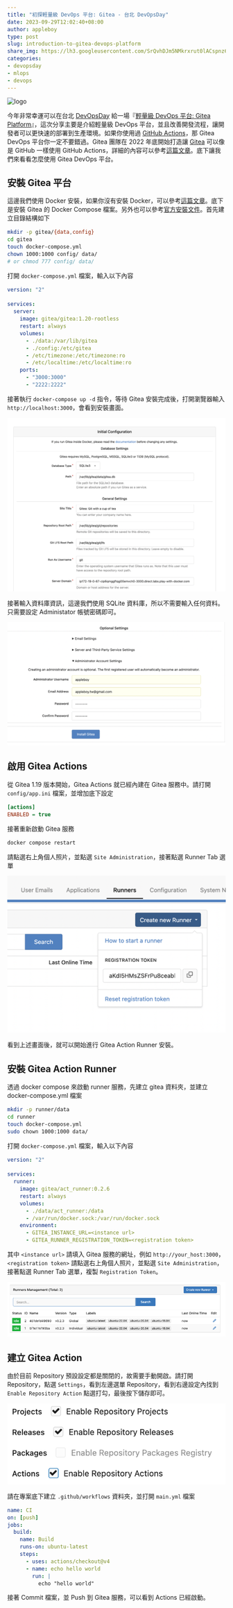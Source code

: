 ```yaml
---
title: "初探輕量級 DevOps 平台: Gitea - 台北 DevOpsDay"
date: 2023-09-29T12:02:40+08:00
author: appleboy
type: post
slug: introduction-to-gitea-devops-platform
share_img: https://lh3.googleusercontent.com/SrQvhDJm5NMkrxrut0lACspnz6iQSFCX3vlbtGCuAcwO-i_4iJCJ6trK3V2F6Q6s6fQ_EcSglwAL0qO0aLaTRtk4Ca32EI7Ks1H7u_nI9jC6xn3PF9hhgccjkbN3irX5pGi9kV-vIxk=w1920-h1080
categories:
- devopsday
- mlops
- devops
---
```


![logo](https://lh3.googleusercontent.com/SrQvhDJm5NMkrxrut0lACspnz6iQSFCX3vlbtGCuAcwO-i_4iJCJ6trK3V2F6Q6s6fQ_EcSglwAL0qO0aLaTRtk4Ca32EI7Ks1H7u_nI9jC6xn3PF9hhgccjkbN3irX5pGi9kV-vIxk=w1920-h1080)

今年非常幸運可以在台北 [DevOpsDay][3] 給一場『[輕量級 DevOps 平台: Gitea Platform][1]』，這次分享主要是介紹輕量級 DevOps 平台，並且改善開發流程，讓開發者可以更快速的部署到生產環境。如果你使用過 [GitHub Actions][5]，那 Gitea DevOps 平台你一定不要錯過。Gitea 團隊在 2022 年底開始打造讓 [Gitea][4] 可以像是 GitHub 一樣使用 GitHub Actions，詳細的內容可以參考[這篇文章][2]。底下讓我們來看看怎麼使用 Gitea DevOps 平台。

[1]:https://devopsdays.tw/2023/session-page/2366
[2]:https://blog.gitea.com/hacking-on-gitea-actions/
[3]:https://devopsdays.tw/
[4]:https://gitea.com/
[5]:https://github.com/features/actions

<!--more-->

## 安裝 Gitea 平台

這邊我們使用 Docker 安裝，如果你沒有安裝 Docker，可以參考[這篇文章][6]。底下是安裝 Gitea 的 Docker Compose 檔案。另外也可以參考[官方安裝文件][7]。首先建立目錄結構如下

```bash
mkdir -p gitea/{data,config}
cd gitea
touch docker-compose.yml
chown 1000:1000 config/ data/
# or chmod 777 config/ data/
```

打開 `docker-compose.yml` 檔案，輸入以下內容

```yaml
version: "2"

services:
  server:
    image: gitea/gitea:1.20-rootless
    restart: always
    volumes:
      - ./data:/var/lib/gitea
      - ./config:/etc/gitea
      - /etc/timezone:/etc/timezone:ro
      - /etc/localtime:/etc/localtime:ro
    ports:
      - "3000:3000"
      - "2222:2222"
```

接著執行 `docker-compose up -d` 指令，等待 Gitea 安裝完成後，打開瀏覽器輸入 `http://localhost:3000`，會看到安裝畫面。

![installation](/images/2023-09-29/installation.png)

接著輸入資料庫資訊，這邊我們使用 SQLite 資料庫，所以不需要輸入任何資料。只需要設定 Administator 帳號密碼即可。

![optional setting](/images/2023-09-29/optional-setting.png)

[6]:https://docs.docker.com/engine/install/ubuntu/
[7]:https://docs.gitea.com/next/installation/install-with-docker-rootless

## 啟用 Gitea Actions

從 Gitea 1.19 版本開始，Gitea Actions 就已經內建在 Gitea 服務中。請打開 `config/app.ini` 檔案，並增加底下設定

```ini
[actions]
ENABLED = true
```

接著重新啟動 Gitea 服務

```bash
docker compose restart
```

請點選右上角個人照片，並點選 `Site Administration`，接著點選 Runner Tab 選單

![site setting](/images/2023-09-29/site-setting.png)

看到上述畫面後，就可以開始進行 Gitea Action Runner 安裝。

## 安裝 Gitea Action Runner

透過 docker compose 來啟動 runner 服務，先建立 gitea 資料夾，並建立 docker-compose.yml 檔案

```bash
mkdir -p runner/data
cd runner
touch docker-compose.yml
sudo chown 1000:1000 data/
```

打開 `docker-compose.yml` 檔案，輸入以下內容

```yaml
version: "2"

services:
  runner:
    image: gitea/act_runner:0.2.6
    restart: always
    volumes:
      - ./data/act_runner:/data
      - /var/run/docker.sock:/var/run/docker.sock
    environment:
      - GITEA_INSTANCE_URL=<instance url>
      - GITEA_RUNNER_REGISTRATION_TOKEN=<registration token>
```

其中 `<instance url>` 請填入 Gitea 服務的網址，例如 `http://your_host:3000`，`<registration token>` 請點選右上角個人照片，並點選 `Site Administration`，接著點選 Runner Tab 選單，複製 `Registration Token`。

![runner list](/images/2023-09-29/runner-list.png)

## 建立 Gitea Action

由於目前 Repository 預設設定都是關閉的，故需要手動開啟。請打開 Repository，點選 `Settings`，看到左邊選單 Repository，看到右邊設定內找到 `Enable Repository Action` 點選打勾，最後按下儲存即可。

![enable-action](/images/2023-09-29/enable-action.png)

請在專案底下建立 `.github/workflows` 資料夾，並打開 `main.yml` 檔案

```yaml
name: CI
on: [push]
jobs:
  build:
    name: Build
    runs-on: ubuntu-latest
    steps:
      - uses: actions/checkout@v4
      - name: echo hello world
        run: |
          echo "hello world"
```

接著 Commit 檔案，並 Push 到 Gitea 服務，可以看到 Actions 已經啟動。
